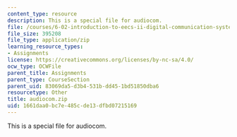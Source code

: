 ```yaml
---
content_type: resource
description: This is a special file for audiocom.
file: /courses/6-02-introduction-to-eecs-ii-digital-communication-systems-fall-2012/1661daa0bc7e485cde13dfbd07215169_audiocom.zip
file_size: 395208
file_type: application/zip
learning_resource_types:
- Assignments
license: https://creativecommons.org/licenses/by-nc-sa/4.0/
ocw_type: OCWFile
parent_title: Assignments
parent_type: CourseSection
parent_uid: 83069da5-d3b4-531b-dd45-1bd51850dba6
resourcetype: Other
title: audiocom.zip
uid: 1661daa0-bc7e-485c-de13-dfbd07215169
---
```

This is a special file for audiocom.